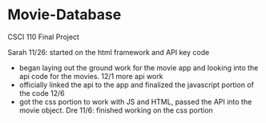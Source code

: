 # Movie-Database
CSCI 110 Final Project

Sarah 
11/26: started on the html framework and API key code
  - began laying out the ground work for the movie app and looking into the api code for the movies.
12/1 more api work
   - officially linked the api to the app and finalized the javascript portion of the code
12/6
  - got the css portion to work with JS and HTML, passed the API into the movie object.
Dre
11/6: finished working on the css portion 